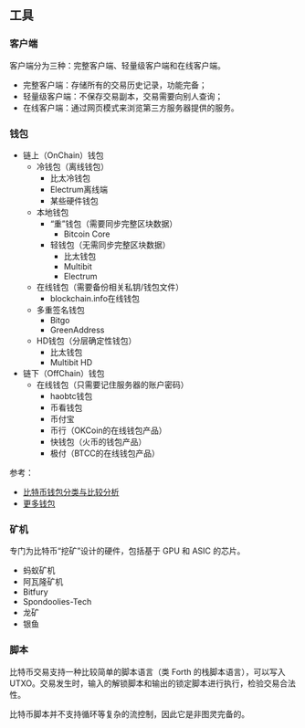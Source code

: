 ## 工具

### 客户端

客户端分为三种：完整客户端、轻量级客户端和在线客户端。

* 完整客户端：存储所有的交易历史记录，功能完备；
* 轻量级客户端：不保存交易副本，交易需要向别人查询；
* 在线客户端：通过网页模式来浏览第三方服务器提供的服务。

### 钱包

* 链上（OnChain）钱包
  * 冷钱包（离线钱包）
    * 比太冷钱包
    * Electrum离线端
    * 某些硬件钱包
  * 本地钱包
    * “重”钱包（需要同步完整区块数据）
      * Bitcoin Core
    * 轻钱包（无需同步完整区块数据）
      * 比太钱包
      * Multibit
      * Electrum
  * 在线钱包（需要备份相关私钥/钱包文件）
      * blockchain.info在线钱包
  * 多重签名钱包
    * Bitgo
    * GreenAddress
  * HD钱包（分层确定性钱包）
    * 比太钱包
    * Multibit HD
* 链下（OffChain）钱包
  * 在线钱包（只需要记住服务器的账户密码）
    * haobtc钱包
    * 币看钱包
    * 币付宝
    * 币行（OKCoin的在线钱包产品）
    * 快钱包（火币的钱包产品）
    * 极付（BTCC的在线钱包产品）

参考：
- [比特币钱包分类与比较分析](http://www.8btc.com/wallet-analysis)
- [更多钱包](https://bitcoin.org/zh_CN/choose-your-wallet)

### 矿机
专门为比特币“挖矿”设计的硬件，包括基于 GPU 和 ASIC 的芯片。
* 蚂蚁矿机
* 阿瓦隆矿机
* Bitfury
* Spondoolies-Tech
* 龙矿
* 银鱼

### 脚本
比特币交易支持一种比较简单的脚本语言（类 Forth 的栈脚本语言），可以写入 UTXO。交易发生时，输入的解锁脚本和输出的锁定脚本进行执行，检验交易合法性。

比特币脚本并不支持循环等复杂的流控制，因此它是非图灵完备的。